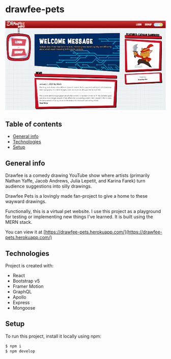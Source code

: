 # drawfee-pets
![Drawfee-pets app preview image](./client/src/assets/images/preview-img.png)

## Table of contents
* [General info](#general-info)
* [Technologies](#technologies)
* [Setup](#setup)

## General info
Drawfee is a comedy drawing YouTube show where artists (primarily Nathan Yaffe, Jacob Andrews, Julia Lepetit, and Karina Farek) turn audience suggestions into silly drawings.

Drawfee Pets is a lovingly made fan-project to give a home to these wayward drawings.

Functionally, this is a virtual pet website. I use this project as a playground for testing or implementing new things I've learned. It is built using the MERN stack.

You can view it at [https://drawfee-pets.herokuapp.com/](https://drawfee-pets.herokuapp.com/)
	
## Technologies
Project is created with:
* React
* Bootstrap v5
* Framer Motion
* GraphQL
* Apollo
* Express
* Mongoose
	
## Setup
To run this project, install it locally using npm:

```
$ npm i
$ npm develop
```